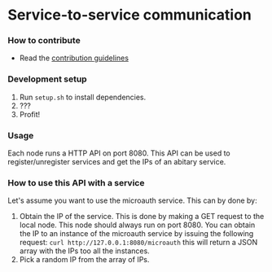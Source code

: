 # Service-to-service communication

### How to contribute
* Read the [contribution guidelines](https://github.com/microserv/contribution-guidelines)

### Development setup
1. Run ```setup.sh``` to install dependencies.
2. ???
3. Profit!

### Usage

Each node runs a HTTP API on port 8080.
This API can be used to register/unregister services and get the IPs of an
abitary service.

### How to use this API with a service
Let's assume you want to use the microauth service. This can by done by:

1. Obtain the IP of the service. This is done by making a GET request to the
   local node. This node should always run on port 8080.
   You can obtain the IP to an instance of the microauth service by issuing the
   following request: `curl http://127.0.0.1:8080/microauth` this will return
   a JSON array with the IPs too all the instances.
2. Pick a random IP from the array of IPs.
